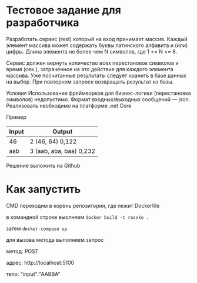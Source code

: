 # Тестовое задание для разработчика
Разработать сервис (rest) который на вход принимает массив. Каждый элемент массива может
содержать буквы латинского алфавита и (или) цифры. Длина элемента не более чем N символов,
где 1 &lt;= N &lt;= 8.

Сервис должен вернуть количество всех перестановок символов и время (сек.), затраченное на это
действие для каждого элемента массива. Уже посчитанные результаты следует хранить в базе
данных на выбор. При повторном запросе возвращать результат из базы.

Условия
Использование фреймворков для бизнес-логики (перестановка символов) недопустимо.
Формат входных/выходных сообщений — json.
Реализовать необходимо на платформе .net Core

Пример

| Input  | Output |
| ------------- | ------------- |
| 46  | 2 (46, 64) 0,122  |
| aab  | 3 (aab, aba, baa) 0,232  |

Решение выложить на Github


# Как запустить
CMD
переходим в корень репозитория, где лежит Dockerfile

в командной строке выолняем `docker build -t rossko .`

затем `docker-compose up`

для вызова метода выполняем запрос

метод: POST

адрес: http://localhost:5100

тело:  "input":"AABBA"
